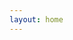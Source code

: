```yaml
---
layout: home
---
```


<script setup>
import HomePage from "../module/homepage/index.vue"
</script>

<HomePage />
